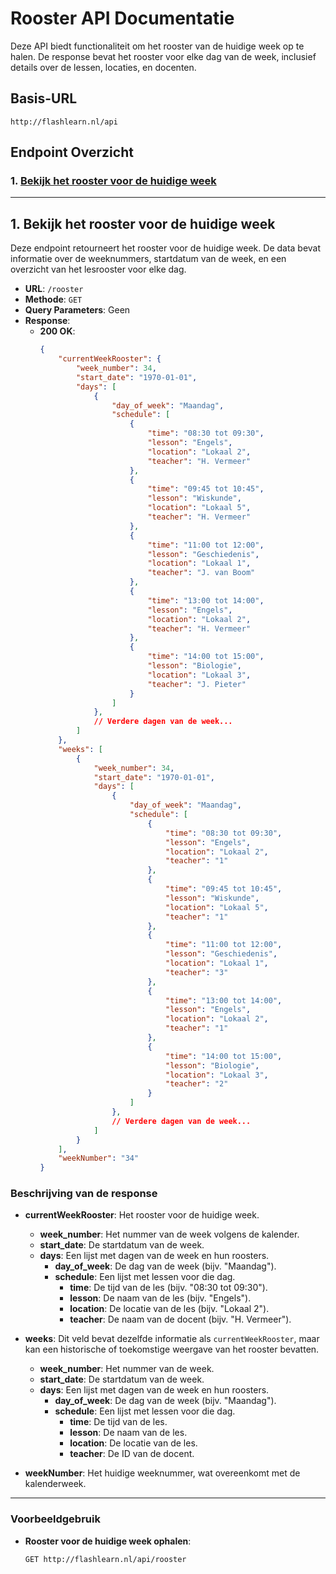 # Rooster API Documentatie

Deze API biedt functionaliteit om het rooster van de huidige week op te halen. De response bevat het rooster voor elke dag van de week, inclusief details over de lessen, locaties, en docenten.

## Basis-URL

```plaintext
http://flashlearn.nl/api
```

## Endpoint Overzicht

### 1. [Bekijk het rooster voor de huidige week](#1-bekijk-het-rooster-voor-de-huidige-week)

---

## 1. Bekijk het rooster voor de huidige week

Deze endpoint retourneert het rooster voor de huidige week. De data bevat informatie over de weeknummers, startdatum van de week, en een overzicht van het lesrooster voor elke dag.

- **URL**: `/rooster`
- **Methode**: `GET`
- **Query Parameters**: Geen
- **Response**:
  - **200 OK**:
    ```json
    {
        "currentWeekRooster": {
            "week_number": 34,
            "start_date": "1970-01-01",
            "days": [
                {
                    "day_of_week": "Maandag",
                    "schedule": [
                        {
                            "time": "08:30 tot 09:30",
                            "lesson": "Engels",
                            "location": "Lokaal 2",
                            "teacher": "H. Vermeer"
                        },
                        {
                            "time": "09:45 tot 10:45",
                            "lesson": "Wiskunde",
                            "location": "Lokaal 5",
                            "teacher": "H. Vermeer"
                        },
                        {
                            "time": "11:00 tot 12:00",
                            "lesson": "Geschiedenis",
                            "location": "Lokaal 1",
                            "teacher": "J. van Boom"
                        },
                        {
                            "time": "13:00 tot 14:00",
                            "lesson": "Engels",
                            "location": "Lokaal 2",
                            "teacher": "H. Vermeer"
                        },
                        {
                            "time": "14:00 tot 15:00",
                            "lesson": "Biologie",
                            "location": "Lokaal 3",
                            "teacher": "J. Pieter"
                        }
                    ]
                },
                // Verdere dagen van de week...
            ]
        },
        "weeks": [
            {
                "week_number": 34,
                "start_date": "1970-01-01",
                "days": [
                    {
                        "day_of_week": "Maandag",
                        "schedule": [
                            {
                                "time": "08:30 tot 09:30",
                                "lesson": "Engels",
                                "location": "Lokaal 2",
                                "teacher": "1"
                            },
                            {
                                "time": "09:45 tot 10:45",
                                "lesson": "Wiskunde",
                                "location": "Lokaal 5",
                                "teacher": "1"
                            },
                            {
                                "time": "11:00 tot 12:00",
                                "lesson": "Geschiedenis",
                                "location": "Lokaal 1",
                                "teacher": "3"
                            },
                            {
                                "time": "13:00 tot 14:00",
                                "lesson": "Engels",
                                "location": "Lokaal 2",
                                "teacher": "1"
                            },
                            {
                                "time": "14:00 tot 15:00",
                                "lesson": "Biologie",
                                "location": "Lokaal 3",
                                "teacher": "2"
                            }
                        ]
                    },
                    // Verdere dagen van de week...
                ]
            }
        ],
        "weekNumber": "34"
    }
    ```

### Beschrijving van de response

- **currentWeekRooster**: Het rooster voor de huidige week.
  - **week_number**: Het nummer van de week volgens de kalender.
  - **start_date**: De startdatum van de week.
  - **days**: Een lijst met dagen van de week en hun roosters.
    - **day_of_week**: De dag van de week (bijv. "Maandag").
    - **schedule**: Een lijst met lessen voor die dag.
      - **time**: De tijd van de les (bijv. "08:30 tot 09:30").
      - **lesson**: De naam van de les (bijv. "Engels").
      - **location**: De locatie van de les (bijv. "Lokaal 2").
      - **teacher**: De naam van de docent (bijv. "H. Vermeer").

- **weeks**: Dit veld bevat dezelfde informatie als `currentWeekRooster`, maar kan een historische of toekomstige weergave van het rooster bevatten.
  - **week_number**: Het nummer van de week.
  - **start_date**: De startdatum van de week.
  - **days**: Een lijst met dagen van de week en hun roosters.
    - **day_of_week**: De dag van de week (bijv. "Maandag").
    - **schedule**: Een lijst met lessen voor die dag.
      - **time**: De tijd van de les.
      - **lesson**: De naam van de les.
      - **location**: De locatie van de les.
      - **teacher**: De ID van de docent.

- **weekNumber**: Het huidige weeknummer, wat overeenkomt met de kalenderweek.

---

### Voorbeeldgebruik

- **Rooster voor de huidige week ophalen**:
  ```http
  GET http://flashlearn.nl/api/rooster
  ```
